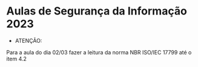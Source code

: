 # Aulas de Segurança da Informação 2023

- ATENÇÃO:

Para a aula do dia 02/03 fazer a leitura da norma NBR ISO/IEC 17799 até o item 4.2
